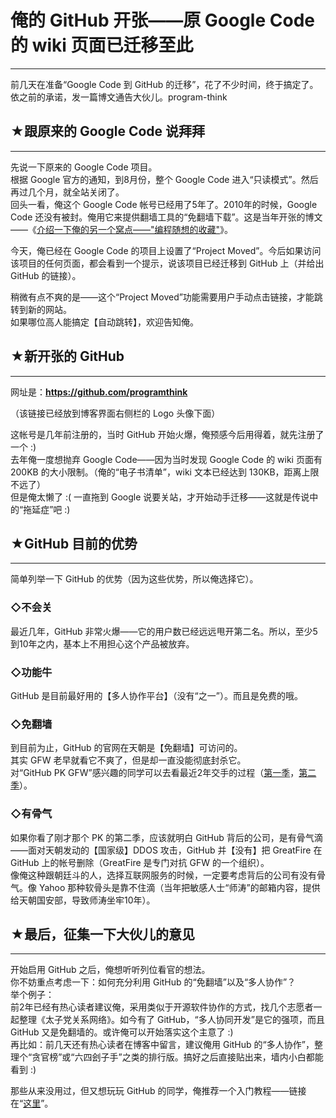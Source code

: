 # 俺的 GitHub 开张——原 Google Code 的 wiki 页面已迁移至此 

-----

 前几天在准备“Google Code 到 GitHub 的迁移”，花了不少时间，终于搞定了。依之前的承诺，发一篇博文通告大伙儿。program-think  
   
 ## ★跟原来的 Google Code 说拜拜
---------------------

  
 先说一下原来的 Google Code 项目。  
 根据 Google 官方的通知，到8月份，整个 Google Code 进入“只读模式”。然后再过几个月，就全站关闭了。  
 回头一看，俺这个 Google Code 帐号已经用了5年了。2010年的时候，Google Code 还没有被封。俺用它来提供翻墙工具的“免翻墙下载”。这是当年开张的博文——《[介绍一下俺的另一个窝点——"编程随想的收藏"](http://program-think.blogspot.com/2010/08/my-shared-favorites.html)》。  
   
 今天，俺已经在 Google Code 的项目上设置了“Project Moved”。今后如果访问该项目的任何页面，都会看到一个提示，说该项目已经迁移到 GitHub 上（并给出 GitHub 的链接）。  
   
 稍微有点不爽的是——这个“Project Moved”功能需要用户手动点击链接，才能跳转到新的网站。  
 如果哪位高人能搞定【自动跳转】，欢迎告知俺。  
   
 ## ★新开张的 GitHub
------------

  
 网址是：**<https://github.com/programthink>**  
   
 （该链接已经放到博客界面右侧栏的 Logo 头像下面）  
   
 这帐号是几年前注册的，当时 GitHub 开始火爆，俺预感今后用得着，就先注册了一个 :)  
 去年俺一度想抛弃 Google Code——因为当时发现 Google Code 的 wiki 页面有 200KB 的大小限制。（俺的“电子书清单”，wiki 文本已经达到 130KB，距离上限不远了）  
 但是俺太懒了 :( 一直拖到 Google 说要关站，才开始动手迁移——这就是传说中的“拖延症”吧 :)  
   
 ## ★GitHub 目前的优势
-------------

  
 简单列举一下 GitHub 的优势（因为这些优势，所以俺选择它）。  
   
 ### ◇不会关

  
 最近几年，GitHub 非常火爆——它的用户数已经远远甩开第二名。所以，至少5到10年之内，基本上不用担心这个产品被放弃。  
   
 ### ◇功能牛

  
 GitHub 是目前最好用的【多人协作平台】（没有“之一”）。而且是免费的哦。  
   
 ### ◇免翻墙

  
 到目前为止，GitHub 的官网在天朝是【免翻墙】可访问的。  
 其实 GFW 老早就看它不爽了，但是却一直没能彻底封杀它。  
 对“GitHub PK GFW”感兴趣的同学可以去看最近2年交手的过程（[第一季](http://program-think.blogspot.com/2013/02/weekly-share-39.html)，[第二季](http://program-think.blogspot.com/2015/03/weekly-share-82.html)）。  
   
 ### ◇有骨气

  
 如果你看了刚才那个 PK 的第二季，应该就明白 GitHub 背后的公司，是有骨气滴——面对天朝发动的【国家级】DDOS 攻击，GitHub 并【没有】把 GreatFire 在 GitHub 上的帐号删除（GreatFire 是专门对抗 GFW 的一个组织）。  
 像俺这种跟朝廷斗的人，选择互联网服务的时候，一定要考虑背后的公司有没有骨气。像 Yahoo 那种软骨头是靠不住滴（当年把敏感人士“师涛”的邮箱内容，提供给天朝国安部，导致师涛坐牢10年）。  
   
 ## ★最后，征集一下大伙儿的意见
--------------

  
 开始启用 GitHub 之后，俺想听听列位看官的想法。  
 你不妨重点考虑一下：如何充分利用 GitHub 的“免翻墙”以及“多人协作”？  
 举个例子：  
 前2年已经有热心读者建议俺，采用类似于开源软件协作的方式，找几个志愿者一起整理《太子党关系网络》。如今有了 GitHub，“多人协同开发”是它的强项，而且 GitHub 又是免翻墙的。或许俺可以开始落实这个主意了 :)  
 再比如：前几天还有热心读者在博客中留言，建议俺用 GitHub 的“多人协作”，整理个“贪官榜”或“六四刽子手”之类的排行版。搞好之后直接贴出来，墙内小白都能看到 :)  
   
 那些从来没用过，但又想玩玩 GitHub 的同学，俺推荐一个入门教程——链接在“[这里](http://www.worldhello.net/gotgithub/)”。 